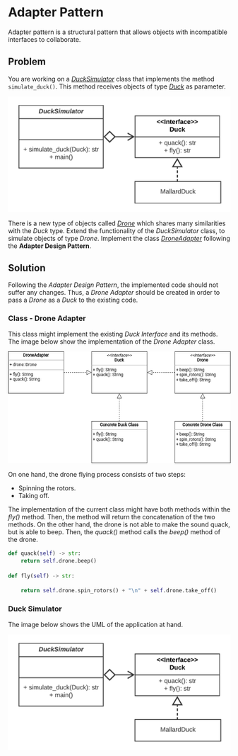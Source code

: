 # Adapter Pattern

Adapter pattern is a structural pattern that allows objects with incompatible interfaces to collaborate.

## Problem

You are working on a [_DuckSimulator_](./main.py) class that implements the method `simulate_duck()`. This method receives objects of type [_Duck_](./ducks.py) as parameter.

![UML](../../../img/adapter/uml.png)

There is a new type of objects called [_Drone_](./drones.py) which shares many similarities with the _Duck_ type. Extend the functionality of the _DuckSimulator_ class, to simulate objects of type _Drone_. Implement the class [_DroneAdapter_](./adapter.py) following the **Adapter Design Pattern**.


## Solution

Following the *Adapter Design Pattern*, the implemented code should not suffer any changes. Thus, a *Drone Adapter* should be created in order to pass a *Drone* as a *Duck* to the existing code.

### Class - Drone Adapter
This class might implement the existing *Duck Interface* and its methods. The image below show the implementation of the *Drone Adapter* class.

![DroneAdapter](../../../img/adapter//DroneAdapter.png)

On one hand, the drone flying process consists of two steps:
- Spinning the rotors.
- Taking off.

The implementation of the current class might have both methods within the *fly()* method. Then, the method will return the concatenation of the two methods. On the other hand, the drone is not able to make the sound quack, but is able to beep. Then, the *quack()* method calls the *beep()* method of the drone.

```python
def quack(self) -> str:
    return self.drone.beep()

def fly(self) -> str:

    return self.drone.spin_rotors() + "\n" + self.drone.take_off()
```
### Duck Simulator
The image below shows the UML of the application at hand.

![UML](../../../img/adapter/UML.png)
